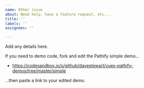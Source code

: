 ```yaml
---
name: Other issue
about: Need help, have a feature request, etc...
title: ''
labels: ''
assignees: ''

---
```


Add any details here.

If you need to demo code, fork and edit the Pathify simple demo...

- https://codesandbox.io/s/github/davestewart/vuex-pathify-demos/tree/master/simple

...then paste a link to your edited demo.
